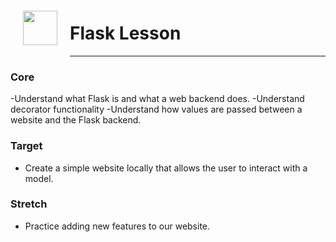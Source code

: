 <img src="http://imgur.com/1ZcRyrc.png" style="float: left; margin: 20px; height: 55px">

# Flask Lesson

---

### Core
-Understand what Flask is and what a web backend does.
-Understand decorator functionality
-Understand how values are passed between a website and the Flask backend.



### Target
- Create a simple website locally that allows the user to interact with a model.

### Stretch
- Practice adding new features to our website.
